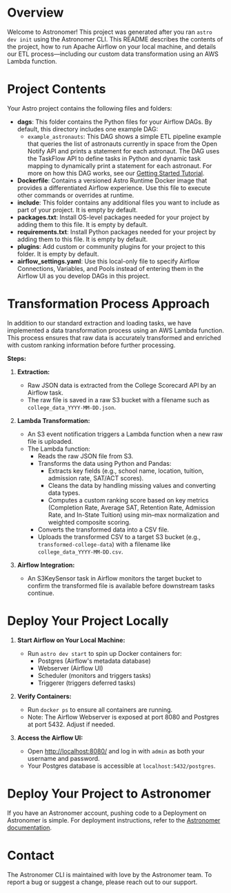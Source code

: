 # Overview

Welcome to Astronomer! This project was generated after you ran `astro dev init` using the Astronomer CLI. This README describes the contents of the project, how to run Apache Airflow on your local machine, and details our ETL process—including our custom data transformation using an AWS Lambda function.

# Project Contents

Your Astro project contains the following files and folders:

- **dags**: This folder contains the Python files for your Airflow DAGs. By default, this directory includes one example DAG:
  - `example_astronauts`: This DAG shows a simple ETL pipeline example that queries the list of astronauts currently in space from the Open Notify API and prints a statement for each astronaut. The DAG uses the TaskFlow API to define tasks in Python and dynamic task mapping to dynamically print a statement for each astronaut. For more on how this DAG works, see our [Getting Started Tutorial](https://www.astronomer.io/docs/learn/get-started-with-airflow).
- **Dockerfile**: Contains a versioned Astro Runtime Docker image that provides a differentiated Airflow experience. Use this file to execute other commands or overrides at runtime.
- **include**: This folder contains any additional files you want to include as part of your project. It is empty by default.
- **packages.txt**: Install OS-level packages needed for your project by adding them to this file. It is empty by default.
- **requirements.txt**: Install Python packages needed for your project by adding them to this file. It is empty by default.
- **plugins**: Add custom or community plugins for your project to this folder. It is empty by default.
- **airflow_settings.yaml**: Use this local-only file to specify Airflow Connections, Variables, and Pools instead of entering them in the Airflow UI as you develop DAGs in this project.

# Transformation Process Approach

In addition to our standard extraction and loading tasks, we have implemented a data transformation process using an AWS Lambda function. This process ensures that raw data is accurately transformed and enriched with custom ranking information before further processing.

**Steps:**

1. **Extraction:**
   - Raw JSON data is extracted from the College Scorecard API by an Airflow task.
   - The raw file is saved in a raw S3 bucket with a filename such as `college_data_YYYY-MM-DD.json`.

2. **Lambda Transformation:**
   - An S3 event notification triggers a Lambda function when a new raw file is uploaded.
   - The Lambda function:
     - Reads the raw JSON file from S3.
     - Transforms the data using Python and Pandas:
       - Extracts key fields (e.g., school name, location, tuition, admission rate, SAT/ACT scores).
       - Cleans the data by handling missing values and converting data types.
       - Computes a custom ranking score based on key metrics (Completion Rate, Average SAT, Retention Rate, Admission Rate, and In-State Tuition) using min–max normalization and weighted composite scoring.
     - Converts the transformed data into a CSV file.
     - Uploads the transformed CSV to a target S3 bucket (e.g., `transformed-college-data`) with a filename like `college_data_YYYY-MM-DD.csv`.

3. **Airflow Integration:**
   - An S3KeySensor task in Airflow monitors the target bucket to confirm the transformed file is available before downstream tasks continue.

# Deploy Your Project Locally

1. **Start Airflow on Your Local Machine:**
   - Run `astro dev start` to spin up Docker containers for:
     - Postgres (Airflow's metadata database)
     - Webserver (Airflow UI)
     - Scheduler (monitors and triggers tasks)
     - Triggerer (triggers deferred tasks)

2. **Verify Containers:**
   - Run `docker ps` to ensure all containers are running.
   - Note: The Airflow Webserver is exposed at port 8080 and Postgres at port 5432. Adjust if needed.

3. **Access the Airflow UI:**
   - Open [http://localhost:8080/](http://localhost:8080/) and log in with `admin` as both your username and password.
   - Your Postgres database is accessible at `localhost:5432/postgres`.

# Deploy Your Project to Astronomer

If you have an Astronomer account, pushing code to a Deployment on Astronomer is simple. For deployment instructions, refer to the [Astronomer documentation](https://www.astronomer.io/docs/astro/deploy-code/).

# Contact

The Astronomer CLI is maintained with love by the Astronomer team. To report a bug or suggest a change, please reach out to our support.
